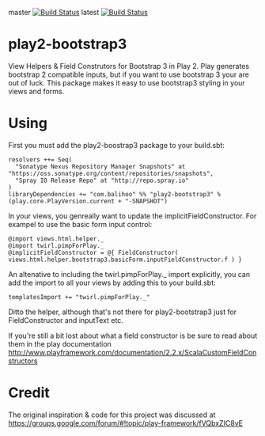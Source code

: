 master [![Build Status](https://travis-ci.org/balihoo/play2-bootstrap3.png?branch=master)](https://travis-ci.org/balihoo/play2-bootstrap3)
latest [![Build Status](https://travis-ci.org/balihoo/play2-bootstrap3.png)](https://travis-ci.org/balihoo/play2-bootstrap3)

play2-bootstrap3
================

View Helpers & Field Construtors for Bootstrap 3 in Play 2.  Play generates bootstrap 2 compatible inputs, but if you want to use bootstrap 3 your are out of luck.  This package makes it easy to use bootstrap3 styling in your views and forms.


Using
===============
First you must add the play2-boostrap3 package to your build.sbt:
```
resolvers ++= Seq(
  "Sonatype Nexus Repository Manager Snapshots" at "https://oss.sonatype.org/content/repositories/snapshots",
  "Spray IO Release Repo" at "http://repo.spray.io"
)
libraryDependencies += "com.balihoo" %% "play2-bootstrap3" % (play.core.PlayVersion.current + "-SNAPSHOT")
```

In your views, you genreally want to update the implicitFieldConstructor. For exampel to use the basic form input control:
```
@import views.html.helper._
@import twirl.pimpForPlay._
@implicitFieldConstructor = @{ FieldConstructor( views.html.helper.bootstrap3.basicForm.inputFieldConstructor.f ) }
```

An altenative to including the twirl.pimpForPlay._ import explicitly, you can add the import to all your views by adding this to your build.sbt:
```
templatesImport += "twirl.pimpForPlay._"
```

Ditto the helper, although that's not there for play2-bootstrap3 just for FieldConstructor and inputText etc.

If you're still a bit lost about what a field constructor is be sure to read about them in the play documentation http://www.playframework.com/documentation/2.2.x/ScalaCustomFieldConstructors

Credit
============
The original inspiration & code for this project was discussed at https://groups.google.com/forum/#!topic/play-framework/fVQbxZIC8vE
